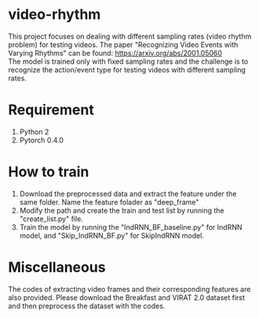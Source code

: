# video-rhythm
This project focuses on dealing with different sampling rates (video rhythm problem) for testing videos. The paper "Recognizing Video Events with Varying Rhythms" can be found: https://arxiv.org/abs/2001.05060  
The model is trained only with fixed sampling rates and the challenge is to recognize the action/event type for testing videos with different sampling rates.

# Requirement
1. Python 2
2. Pytorch 0.4.0

# How to train
1. Download the preprocessed data and extract the feature under the same folder. Name the feature folader as "deep_frame"
2. Modify the path and create the train and test list by running the "create_list.py" file.
3. Train the model by running the "IndRNN_BF_baseline.py" for IndRNN model, and "Skip_IndRNN_BF.py" for SkipIndRNN model.

# Miscellaneous
The codes of extracting video frames and their corresponding features are also provided. Please download the Breakfast and VIRAT 2.0 dataset first and then preprocess the dataset with the codes.

